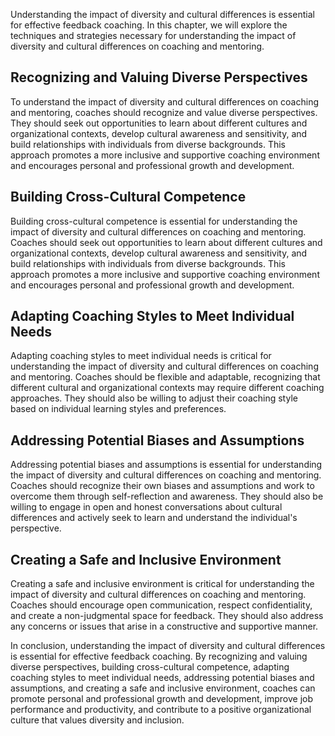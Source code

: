 
Understanding the impact of diversity and cultural differences is essential for effective feedback coaching. In this chapter, we will explore the techniques and strategies necessary for understanding the impact of diversity and cultural differences on coaching and mentoring.

Recognizing and Valuing Diverse Perspectives
--------------------------------------------

To understand the impact of diversity and cultural differences on coaching and mentoring, coaches should recognize and value diverse perspectives. They should seek out opportunities to learn about different cultures and organizational contexts, develop cultural awareness and sensitivity, and build relationships with individuals from diverse backgrounds. This approach promotes a more inclusive and supportive coaching environment and encourages personal and professional growth and development.

Building Cross-Cultural Competence
----------------------------------

Building cross-cultural competence is essential for understanding the impact of diversity and cultural differences on coaching and mentoring. Coaches should seek out opportunities to learn about different cultures and organizational contexts, develop cultural awareness and sensitivity, and build relationships with individuals from diverse backgrounds. This approach promotes a more inclusive and supportive coaching environment and encourages personal and professional growth and development.

Adapting Coaching Styles to Meet Individual Needs
-------------------------------------------------

Adapting coaching styles to meet individual needs is critical for understanding the impact of diversity and cultural differences on coaching and mentoring. Coaches should be flexible and adaptable, recognizing that different cultural and organizational contexts may require different coaching approaches. They should also be willing to adjust their coaching style based on individual learning styles and preferences.

Addressing Potential Biases and Assumptions
-------------------------------------------

Addressing potential biases and assumptions is essential for understanding the impact of diversity and cultural differences on coaching and mentoring. Coaches should recognize their own biases and assumptions and work to overcome them through self-reflection and awareness. They should also be willing to engage in open and honest conversations about cultural differences and actively seek to learn and understand the individual's perspective.

Creating a Safe and Inclusive Environment
-----------------------------------------

Creating a safe and inclusive environment is critical for understanding the impact of diversity and cultural differences on coaching and mentoring. Coaches should encourage open communication, respect confidentiality, and create a non-judgmental space for feedback. They should also address any concerns or issues that arise in a constructive and supportive manner.

In conclusion, understanding the impact of diversity and cultural differences is essential for effective feedback coaching. By recognizing and valuing diverse perspectives, building cross-cultural competence, adapting coaching styles to meet individual needs, addressing potential biases and assumptions, and creating a safe and inclusive environment, coaches can promote personal and professional growth and development, improve job performance and productivity, and contribute to a positive organizational culture that values diversity and inclusion.
